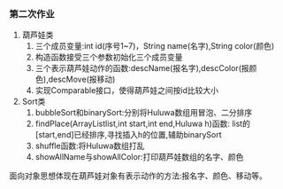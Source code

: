 ### 第二次作业
1. 葫芦娃类  
   1. 三个成员变量:int id(序号1~7)，String name(名字),String color(颜色)
   2. 构造函数接受三个参数初始化三个成员变量
   3. 三个表示葫芦娃动作的函数:descName(报名字),descColor(报颜色),descMove(报移动)
   4. 实现Comparable接口，使得葫芦娃之间按id比较大小
2. Sort类
   1. bubbleSort和binarySort:分别将Huluwa数组用冒泡、二分排序
   2. findPlace(ArrayList<Huluwa>list,int start,int end,Huluwa h)函数: list的[start,end]已经排序,寻找插入h的位置,辅助binarySort
   3. shuffle函数:将Huluwa数组打乱
   4. showAllName与showAllColor:打印葫芦娃数组的名字、颜色

面向对象思想体现在葫芦娃对象有表示动作的方法:报名字、颜色、移动等。